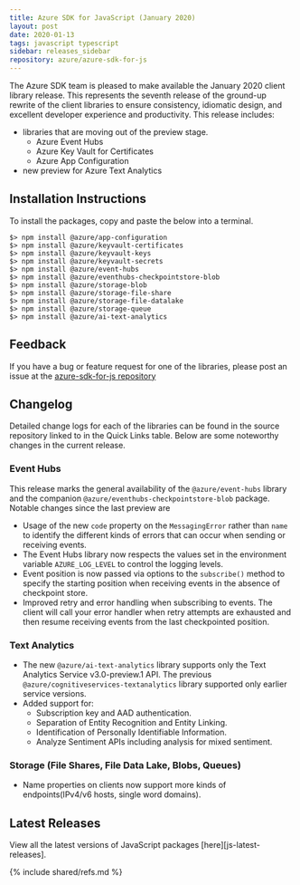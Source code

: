 ```yaml
---
title: Azure SDK for JavaScript (January 2020)
layout: post
date: 2020-01-13
tags: javascript typescript
sidebar: releases_sidebar
repository: azure/azure-sdk-for-js
---
```


The Azure SDK team is pleased to make available the January 2020 client library release. This represents the seventh release of the ground-up rewrite of the client libraries to ensure consistency, idiomatic design, and excellent developer experience and productivity. This release includes:
- libraries that are moving out of the preview stage.
    - Azure Event Hubs
    - Azure Key Vault for Certificates
    - Azure App Configuration
- new preview for Azure Text Analytics

## Installation Instructions
To install the packages, copy and paste the below into a terminal.

    $> npm install @azure/app-configuration
    $> npm install @azure/keyvault-certificates
    $> npm install @azure/keyvault-keys
    $> npm install @azure/keyvault-secrets
    $> npm install @azure/event-hubs
    $> npm install @azure/eventhubs-checkpointstore-blob
    $> npm install @azure/storage-blob
    $> npm install @azure/storage-file-share
    $> npm install @azure/storage-file-datalake
    $> npm install @azure/storage-queue
    $> npm install @azure/ai-text-analytics

## Feedback
If you have a bug or feature request for one of the libraries, please post an issue at the [azure-sdk-for-js repository](https://github.com/azure/azure-sdk-for-js/issues)

## Changelog

Detailed change logs for each of the libraries can be found in the source repository linked to in the Quick Links table.
Below are some noteworthy changes in the current release.

### Event Hubs

This release marks the general availability of the `@azure/event-hubs` library and the companion `@azure/eventhubs-checkpointstore-blob` package.
Notable changes since the last preview are
- Usage of the new `code` property on the `MessagingError` rather than `name` to identify the different kinds of errors that can occur when sending or receiving events.
- The Event Hubs library now respects the values set in the environment variable `AZURE_LOG_LEVEL` to control the logging levels.
- Event position is now passed via options to the `subscribe()` method to specify the starting position when receiving events in the absence of checkpoint store.
- Improved retry and error handling when subscribing to events. The client will call your error handler when retry attempts are exhausted and then resume receiving events from the last checkpointed position.

### Text Analytics

- The new `@azure/ai-text-analytics` library supports only the Text Analytics Service v3.0-preview.1 API.
The previous `@azure/cognitiveservices-textanalytics` library supported only earlier service versions.
- Added support for:
  - Subscription key and AAD authentication.
  - Separation of Entity Recognition and Entity Linking.
  - Identification of Personally Identifiable Information.
  - Analyze Sentiment APIs including analysis for mixed sentiment.

### Storage (File Shares, File Data Lake, Blobs, Queues)
  - Name properties on clients now support more kinds of endpoints(IPv4/v6 hosts, single word domains).
  


## Latest Releases

View all the latest versions of JavaScript packages [here][js-latest-releases].

{% include shared/refs.md %}
